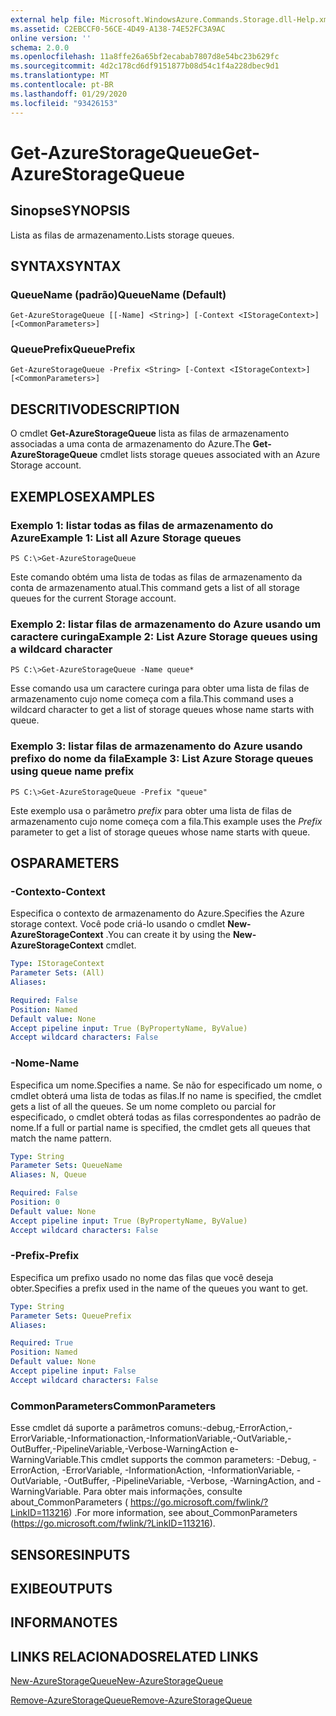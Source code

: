 ```yaml
---
external help file: Microsoft.WindowsAzure.Commands.Storage.dll-Help.xml
ms.assetid: C2EBCCF0-56CE-4D49-A138-74E52FC3A9AC
online version: ''
schema: 2.0.0
ms.openlocfilehash: 11a8ffe26a65bf2ecabab7807d8e54bc23b629fc
ms.sourcegitcommit: 4d2c178cd6df9151877b08d54c1f4a228dbec9d1
ms.translationtype: MT
ms.contentlocale: pt-BR
ms.lasthandoff: 01/29/2020
ms.locfileid: "93426153"
---
```

# <span data-ttu-id="5a53a-101">Get-AzureStorageQueue</span><span class="sxs-lookup"><span data-stu-id="5a53a-101">Get-AzureStorageQueue</span></span>

## <span data-ttu-id="5a53a-102">Sinopse</span><span class="sxs-lookup"><span data-stu-id="5a53a-102">SYNOPSIS</span></span>
<span data-ttu-id="5a53a-103">Lista as filas de armazenamento.</span><span class="sxs-lookup"><span data-stu-id="5a53a-103">Lists storage queues.</span></span>

## <span data-ttu-id="5a53a-104">SYNTAX</span><span class="sxs-lookup"><span data-stu-id="5a53a-104">SYNTAX</span></span>

### <span data-ttu-id="5a53a-105">QueueName (padrão)</span><span class="sxs-lookup"><span data-stu-id="5a53a-105">QueueName (Default)</span></span>
```
Get-AzureStorageQueue [[-Name] <String>] [-Context <IStorageContext>] [<CommonParameters>]
```

### <span data-ttu-id="5a53a-106">QueuePrefix</span><span class="sxs-lookup"><span data-stu-id="5a53a-106">QueuePrefix</span></span>
```
Get-AzureStorageQueue -Prefix <String> [-Context <IStorageContext>] [<CommonParameters>]
```

## <span data-ttu-id="5a53a-107">DESCRITIVO</span><span class="sxs-lookup"><span data-stu-id="5a53a-107">DESCRIPTION</span></span>
<span data-ttu-id="5a53a-108">O cmdlet **Get-AzureStorageQueue** lista as filas de armazenamento associadas a uma conta de armazenamento do Azure.</span><span class="sxs-lookup"><span data-stu-id="5a53a-108">The **Get-AzureStorageQueue** cmdlet lists storage queues associated with an Azure Storage account.</span></span>

## <span data-ttu-id="5a53a-109">EXEMPLOS</span><span class="sxs-lookup"><span data-stu-id="5a53a-109">EXAMPLES</span></span>

### <span data-ttu-id="5a53a-110">Exemplo 1: listar todas as filas de armazenamento do Azure</span><span class="sxs-lookup"><span data-stu-id="5a53a-110">Example 1: List all Azure Storage queues</span></span>
```
PS C:\>Get-AzureStorageQueue
```

<span data-ttu-id="5a53a-111">Este comando obtém uma lista de todas as filas de armazenamento da conta de armazenamento atual.</span><span class="sxs-lookup"><span data-stu-id="5a53a-111">This command gets a list of all storage queues for the current Storage account.</span></span>

### <span data-ttu-id="5a53a-112">Exemplo 2: listar filas de armazenamento do Azure usando um caractere curinga</span><span class="sxs-lookup"><span data-stu-id="5a53a-112">Example 2: List Azure Storage queues using a wildcard character</span></span>
```
PS C:\>Get-AzureStorageQueue -Name queue*
```

<span data-ttu-id="5a53a-113">Esse comando usa um caractere curinga para obter uma lista de filas de armazenamento cujo nome começa com a fila.</span><span class="sxs-lookup"><span data-stu-id="5a53a-113">This command uses a wildcard character to get a list of storage queues whose name starts with queue.</span></span>

### <span data-ttu-id="5a53a-114">Exemplo 3: listar filas de armazenamento do Azure usando prefixo do nome da fila</span><span class="sxs-lookup"><span data-stu-id="5a53a-114">Example 3: List Azure Storage queues using queue name prefix</span></span>
```
PS C:\>Get-AzureStorageQueue -Prefix "queue"
```

<span data-ttu-id="5a53a-115">Este exemplo usa o parâmetro *prefix* para obter uma lista de filas de armazenamento cujo nome começa com a fila.</span><span class="sxs-lookup"><span data-stu-id="5a53a-115">This example uses the *Prefix* parameter to get a list of storage queues whose name starts with queue.</span></span>

## <span data-ttu-id="5a53a-116">OS</span><span class="sxs-lookup"><span data-stu-id="5a53a-116">PARAMETERS</span></span>

### <span data-ttu-id="5a53a-117">-Contexto</span><span class="sxs-lookup"><span data-stu-id="5a53a-117">-Context</span></span>
<span data-ttu-id="5a53a-118">Especifica o contexto de armazenamento do Azure.</span><span class="sxs-lookup"><span data-stu-id="5a53a-118">Specifies the Azure storage context.</span></span>
<span data-ttu-id="5a53a-119">Você pode criá-lo usando o cmdlet **New-AzureStorageContext** .</span><span class="sxs-lookup"><span data-stu-id="5a53a-119">You can create it by using the **New-AzureStorageContext** cmdlet.</span></span>

```yaml
Type: IStorageContext
Parameter Sets: (All)
Aliases: 

Required: False
Position: Named
Default value: None
Accept pipeline input: True (ByPropertyName, ByValue)
Accept wildcard characters: False
```

### <span data-ttu-id="5a53a-120">-Nome</span><span class="sxs-lookup"><span data-stu-id="5a53a-120">-Name</span></span>
<span data-ttu-id="5a53a-121">Especifica um nome.</span><span class="sxs-lookup"><span data-stu-id="5a53a-121">Specifies a name.</span></span>
<span data-ttu-id="5a53a-122">Se não for especificado um nome, o cmdlet obterá uma lista de todas as filas.</span><span class="sxs-lookup"><span data-stu-id="5a53a-122">If no name is specified, the cmdlet gets a list of all the queues.</span></span>
<span data-ttu-id="5a53a-123">Se um nome completo ou parcial for especificado, o cmdlet obterá todas as filas correspondentes ao padrão de nome.</span><span class="sxs-lookup"><span data-stu-id="5a53a-123">If a full or partial name is specified, the cmdlet gets all queues that match the name pattern.</span></span>

```yaml
Type: String
Parameter Sets: QueueName
Aliases: N, Queue

Required: False
Position: 0
Default value: None
Accept pipeline input: True (ByPropertyName, ByValue)
Accept wildcard characters: False
```

### <span data-ttu-id="5a53a-124">-Prefix</span><span class="sxs-lookup"><span data-stu-id="5a53a-124">-Prefix</span></span>
<span data-ttu-id="5a53a-125">Especifica um prefixo usado no nome das filas que você deseja obter.</span><span class="sxs-lookup"><span data-stu-id="5a53a-125">Specifies a prefix used in the name of the queues you want to get.</span></span>

```yaml
Type: String
Parameter Sets: QueuePrefix
Aliases: 

Required: True
Position: Named
Default value: None
Accept pipeline input: False
Accept wildcard characters: False
```

### <span data-ttu-id="5a53a-126">CommonParameters</span><span class="sxs-lookup"><span data-stu-id="5a53a-126">CommonParameters</span></span>
<span data-ttu-id="5a53a-127">Esse cmdlet dá suporte a parâmetros comuns:-debug,-ErrorAction,-ErrorVariable,-Informationaction,-InformationVariable,-OutVariable,-OutBuffer,-PipelineVariable,-Verbose-WarningAction e-WarningVariable.</span><span class="sxs-lookup"><span data-stu-id="5a53a-127">This cmdlet supports the common parameters: -Debug, -ErrorAction, -ErrorVariable, -InformationAction, -InformationVariable, -OutVariable, -OutBuffer, -PipelineVariable, -Verbose, -WarningAction, and -WarningVariable.</span></span> <span data-ttu-id="5a53a-128">Para obter mais informações, consulte about_CommonParameters ( https://go.microsoft.com/fwlink/?LinkID=113216) .</span><span class="sxs-lookup"><span data-stu-id="5a53a-128">For more information, see about_CommonParameters (https://go.microsoft.com/fwlink/?LinkID=113216).</span></span>

## <span data-ttu-id="5a53a-129">SENSORES</span><span class="sxs-lookup"><span data-stu-id="5a53a-129">INPUTS</span></span>

## <span data-ttu-id="5a53a-130">EXIBE</span><span class="sxs-lookup"><span data-stu-id="5a53a-130">OUTPUTS</span></span>

## <span data-ttu-id="5a53a-131">INFORMA</span><span class="sxs-lookup"><span data-stu-id="5a53a-131">NOTES</span></span>

## <span data-ttu-id="5a53a-132">LINKS RELACIONADOS</span><span class="sxs-lookup"><span data-stu-id="5a53a-132">RELATED LINKS</span></span>

[<span data-ttu-id="5a53a-133">New-AzureStorageQueue</span><span class="sxs-lookup"><span data-stu-id="5a53a-133">New-AzureStorageQueue</span></span>](./New-AzureStorageQueue.md)

[<span data-ttu-id="5a53a-134">Remove-AzureStorageQueue</span><span class="sxs-lookup"><span data-stu-id="5a53a-134">Remove-AzureStorageQueue</span></span>](./Remove-AzureStorageQueue.md)


